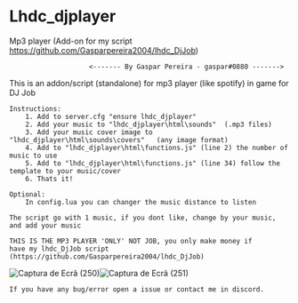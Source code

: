 # Lhdc_djplayer
Mp3 player (Add-on for my script https://github.com/Gasparpereira2004/lhdc_DjJob)

						<------- By Gaspar Pereira - gaspar#0880 ------->

This is an addon/script (standalone) for mp3 player (like spotify) in game for DJ Job

	Instructions:
		1. Add to server.cfg "ensure lhdc_djplayer"
		2. Add your music to "lhdc_djplayer\html\sounds"  (.mp3 files)
		3. Add your music cover image to "lhdc_djplayer\html\sounds\covers"   (any image format)
		4. Add to "lhdc_djplayer\html\functions.js" (line 2) the number of music to use
		5. Add to "lhdc_djplayer\html\functions.js" (line 34) follow the template to your music/cover
		6. Thats it!

	Optional:
		In config.lua you can changer the music distance to listen
		
	The script go with 1 music, if you dont like, change by your music, and add your music
	
	THIS IS THE MP3 PLAYER 'ONLY' NOT JOB, you only make money if 
	have my lhdc_DjJob script (https://github.com/Gasparpereira2004/lhdc_DjJob)


![Captura de Ecrã (250)](https://user-images.githubusercontent.com/71574610/117226329-50995a00-ae0c-11eb-932d-b7f6c8bcbf6b.png)![Captura de Ecrã (251)](https://user-images.githubusercontent.com/71574610/117226335-5727d180-ae0c-11eb-9745-610717381813.png)

	If you have any bug/error open a issue or contact me in discord.
